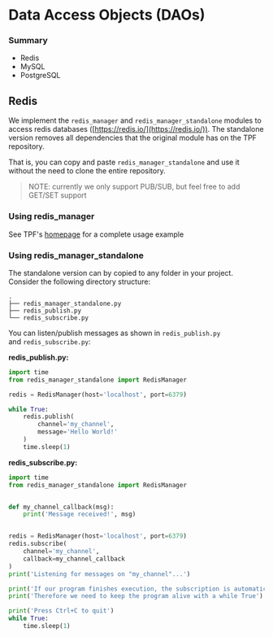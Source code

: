 # Data Access Objects (DAOs)

### Summary

* Redis
* MySQL
* PostgreSQL

## Redis

We implement the `redis_manager` and `redis_manager_standalone` modules to access redis databases ([https://redis.io/](https://redis.io/)).
The standalone version removes all dependencies that the original module has on the TPF repository.

That is, you can copy and paste `redis_manager_standalone` and use it without the need to clone the entire repository.

> NOTE: currently we only support PUB/SUB, but feel free to add GET/SET support

### Using redis\_manager

See TPF's [homepage](../README.md) for a complete usage example

### Using redis\_manager\_standalone

The standalone version can by copied to any folder in your project. Consider the following directory structure:

``` text
.
├── redis_manager_standalone.py
├── redis_publish.py
└── redis_subscribe.py
```

You can listen/publish messages as shown in `redis_publish.py` and `redis_subscribe.py`:

**redis\_publish.py:**

``` python
import time
from redis_manager_standalone import RedisManager

redis = RedisManager(host='localhost', port=6379)

while True:
    redis.publish(
        channel='my_channel',
        message='Hello World!'
    )
    time.sleep(1)
```

**redis\_subscribe.py:**

``` python
import time
from redis_manager_standalone import RedisManager


def my_channel_callback(msg):
    print('Message received!', msg)


redis = RedisManager(host='localhost', port=6379)
redis.subscribe(
    channel='my_channel',
    callback=my_channel_callback
)
print('Listening for messages on "my_channel"...')

print('If our program finishes execution, the subscription is automatically closed.')
print('Therefore we need to keep the program alive with a while True')

print('Press Ctrl+C to quit')
while True:
    time.sleep(1)
```